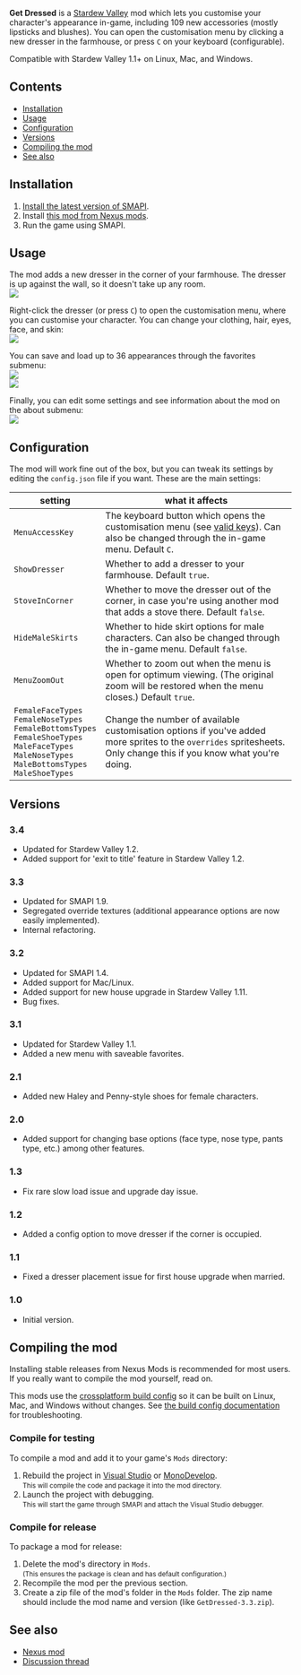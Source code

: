 ﻿﻿**Get Dressed** is a [Stardew Valley](http://stardewvalley.net/) mod which lets you customise your
character's appearance in-game, including 109 new accessories (mostly lipsticks and
blushes). You can open the customisation menu by clicking a new dresser in the farmhouse, or press
`C` on your keyboard (configurable).

Compatible with Stardew Valley 1.1+ on Linux, Mac, and Windows.

## Contents
* [Installation](#installation)
* [Usage](#usage)
* [Configuration](#configuration)
* [Versions](#versions)
* [Compiling the mod](#compiling-the-mod)
* [See also](#see-also)

## Installation
1. [Install the latest version of SMAPI](http://canimod.com/guides/using-mods#installing-smapi).
3. Install [this mod from Nexus mods](http://www.nexusmods.com/stardewvalley/mods/331).
4. Run the game using SMAPI.

## Usage
The mod adds a new dresser in the corner of your farmhouse. The dresser is up against the wall, so
it doesn't take up any room.  
![](screenshots/dresser.png)

Right-click the dresser (or press `C`) to open the customisation menu, where you can customise your
character. You can change your clothing, hair, eyes, face, and skin:  
![](screenshots/customisation-menu.png)

You can save and load up to 36 appearances through the favorites submenu:  
![](screenshots/favorites-menu.png)  
![](screenshots/favorites-menu-2.png)

Finally, you can edit some settings and see information about the mod on the about submenu:  
![](screenshots/about-menu.png)

## Configuration
The mod will work fine out of the box, but you can tweak its settings by editing the `config.json`
file if you want. These are the main settings:

| setting           | what it affects
| ----------------- | -------------------
`MenuAccessKey`   | The keyboard button which opens the customisation menu (see [valid keys](https://msdn.microsoft.com/en-us/library/microsoft.xna.framework.input.keys.aspx)). Can also be changed through the in-game menu. Default `C`.
`ShowDresser`     | Whether to add a dresser to your farmhouse. Default `true`.
`StoveInCorner`  | Whether to move the dresser out of the corner, in case you're using another mod that adds a stove there. Default `false`.
`HideMaleSkirts` | Whether to hide skirt options for male characters. Can also be changed through the in-game menu. Default `false`.
`MenuZoomOut`    | Whether to zoom out when the menu is open for optimum viewing. (The original zoom will be restored when the menu closes.) Default `true`.
`FemaleFaceTypes`<br />`FemaleNoseTypes`<br />`FemaleBottomsTypes`<br />`FemaleShoeTypes`<br />`MaleFaceTypes`<br />`MaleNoseTypes`<br />`MaleBottomsTypes`<br />`MaleShoeTypes` | Change the number of available customisation options if you've added more sprites to the `overrides` spritesheets. Only change this if you know what you're doing.

## Versions
### 3.4
* Updated for Stardew Valley 1.2.
* Added support for 'exit to title' feature in Stardew Valley 1.2.

### 3.3
* Updated for SMAPI 1.9.
* Segregated override textures (additional appearance options are now easily implemented).
* Internal refactoring.

### 3.2
* Updated for SMAPI 1.4.
* Added support for Mac/Linux.
* Added support for new house upgrade in Stardew Valley 1.11.
* Bug fixes.

### 3.1
* Updated for Stardew Valley 1.1.
* Added a new menu with saveable favorites.

### 2.1
* Added new Haley and Penny-style shoes for female characters.

### 2.0
* Added support for changing base options (face type, nose type, pants type, etc.) among other features.

### 1.3
* Fix rare slow load issue and upgrade day issue.

### 1.2
* Added a config option to move dresser if the corner is occupied.

### 1.1
* Fixed a dresser placement issue for first house upgrade when married.

### 1.0
* Initial version.

## Compiling the mod
Installing stable releases from Nexus Mods is recommended for most users. If you really want to
compile the mod yourself, read on.

This mods use the [crossplatform build config](https://github.com/Pathoschild/Stardew.ModBuildConfig#readme)
so it can be built on Linux, Mac, and Windows without changes. See [the build config documentation](https://github.com/Pathoschild/Stardew.ModBuildConfig#readme)
for troubleshooting.

### Compile for testing
To compile a mod and add it to your game's `Mods` directory:

1. Rebuild the project in [Visual Studio](https://www.visualstudio.com/vs/community/) or [MonoDevelop](http://www.monodevelop.com/).  
   <small>This will compile the code and package it into the mod directory.</small>
2. Launch the project with debugging.  
   <small>This will start the game through SMAPI and attach the Visual Studio debugger.</small>

### Compile for release
To package a mod for release:

1. Delete the mod's directory in `Mods`.  
   <small>(This ensures the package is clean and has default configuration.)</small>
2. Recompile the mod per the previous section.
3. Create a zip file of the mod's folder in the `Mods` folder. The zip name should include the
   mod name and version (like `GetDressed-3.3.zip`).


## See also
* [Nexus mod](http://www.nexusmods.com/stardewvalley/mods/331)
* [Discussion thread](http://community.playstarbound.com/threads/smapi-get-dressed-updated-for-1-1.113731)
